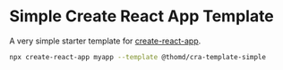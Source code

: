 # Simple Create React App Template

A very simple starter template for [create-react-app](https://create-react-app.dev).

```sh
npx create-react-app myapp --template @thomd/cra-template-simple
```
